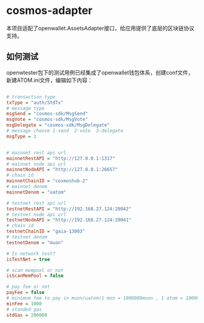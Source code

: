 # cosmos-adapter

本项目适配了openwallet.AssetsAdapter接口，给应用提供了底层的区块链协议支持。

## 如何测试

openwtester包下的测试用例已经集成了openwallet钱包体系，创建conf文件，新建ATOM.ini文件，编辑如下内容：

```ini

# transaction type
txType = "auth/StdTx"
# message type
msgSend = "cosmos-sdk/MsgSend"
msgVote = "cosmos-sdk/MsgVote"
msgDelegate = "cosmos-sdk/MsgDelegate"
# message choose 1-send  2-vote  3-delegate
msgType = 1


# mainnet rest api url
mainnetRestAPI = "http://127.0.0.1:1317"
# mainnet node api url
mainnetNodeAPI = "http://127.0.0.1:26657"
# chain id
mainnetChainID = "cosmoshub-2"
# mainnet denom
mainnetDenom = "uatom"

# testnet rest api url
testnetRestAPI = "http://192.168.27.124:20042"
# testnet node api url
testnetNodeAPI = "http://192.168.27.124:20041"
# chain id
testnetChainID = "gaia-13003"
# testnet denom
testnetDenom = "muon"

# Is network test?
isTestNet = true

# scan mempool or not
isScanMemPool = false

# pay fee or not
payFee = false
# minimum fee to pay in muon/uatom(1 mon = 1000000muon , 1 atom = 1000000uatom)
minFee = 1000
# standed gas
stdGas = 200000


```
